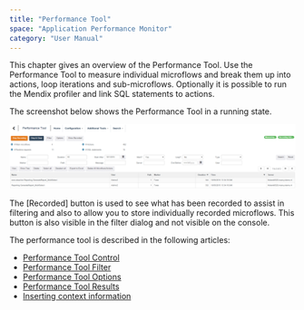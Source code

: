 ```yaml
---
title: "Performance Tool"
space: "Application Performance Monitor"
category: "User Manual"
---
```

This chapter gives an overview of the Performance Tool. Use the Performance Tool to measure individual microflows and break them up into actions, loop iterations and sub-microflows. Optionally it is possible to run the Mendix profiler and link SQL statements to actions.

The screenshot below shows the Performance Tool in a running state.

 ![](attachments/19956257/20217996.png)

The [Recorded] button is used to see what has been recorded to assist in filtering and also to allow you to store individually recorded microflows. This button is also visible in the filter dialog and not visible on the console.

The performance tool is described in the following articles:

*   [Performance Tool Control](Performance+Tool+Control)
*   [Performance Tool Filter](Performance+Tool+Filter)
*   [Performance Tool Options](Performance+Tool+Options)
*   [Performance Tool Results](Performance+Tool+Results)
*   [Inserting context information](Inserting+context+information)
